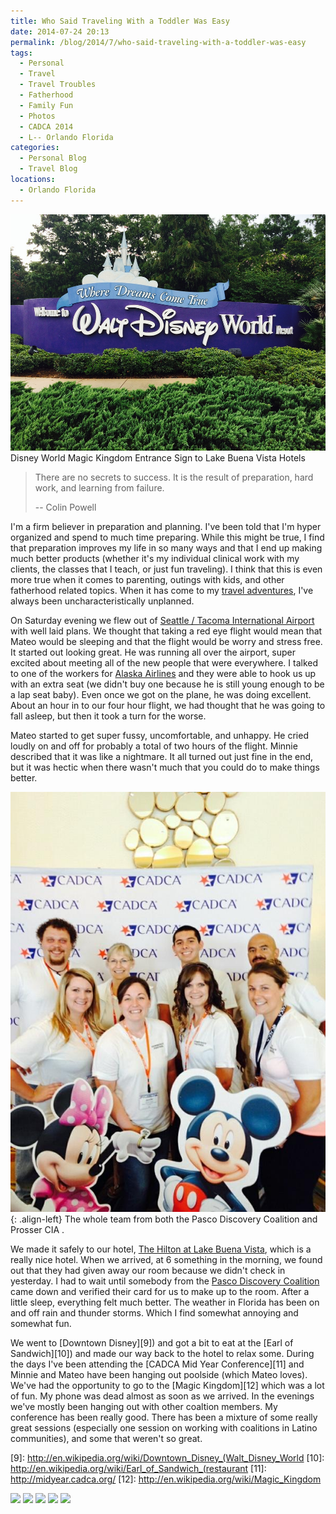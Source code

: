 ```yaml
---
title: Who Said Traveling With a Toddler Was Easy
date: 2014-07-24 20:13
permalink: /blog/2014/7/who-said-traveling-with-a-toddler-was-easy
tags:
  - Personal
  - Travel
  - Travel Troubles
  - Fatherhood
  - Family Fun
  - Photos
  - CADCA 2014
  - L-- Orlando Florida
categories:
  - Personal Blog
  - Travel Blog
locations: 
  - Orlando Florida
---
```


![ Disney World Magic Kingdom Entrance Sign to Lake Buena Vista Hotels ][1] Disney World Magic Kingdom Entrance Sign to Lake Buena Vista Hotels 

   [1]: /assets/media/disney-world-entrance-sign-lake-buena-vista.jpg

> There are no secrets to success. It is the result of preparation, hard work, and learning from failure.
> 
> -- Colin Powell

I'm a firm believer in preparation and planning. I've been told that I'm hyper organized and spend to much time preparing. While this might be true, I find that preparation improves my life in so many ways and that I end up making much better products (whether it's my individual clinical work with my clients, the classes that I teach, or just fun traveling). I think that this is even more true when it comes to parenting, outings with kids, and other fatherhood related topics. When it has come to my [travel adventures][2], I've always been uncharacteristically unplanned.

   [2]: /blog/?category=Travel+Blog

On Saturday evening we flew out of [Seattle / Tacoma International Airport][3] with well laid plans. We thought that taking a red eye flight would mean that Mateo would be sleeping and that the flight would be worry and stress free. It started out looking great. He was running all over the airport, super excited about meeting all of the new people that were everywhere. I talked to one of the workers for [Alaska Airlines][5] and they were able to hook us up with an extra seat (we didn't buy one because he is still young enough to be a lap seat baby). Even once we got on the plane, he was doing excellent. About an hour in to our four hour flight, we had thought that he was going to fall asleep, but then it took a turn for the worse.

   [3]: http://www.portseattle.org/Sea-Tac/Pages/default.aspx
   [5]: http://www.alaskaair.com

Mateo started to get super fussy, uncomfortable, and unhappy. He cried loudly on and off for probably a total of two hours of the flight. Minnie described that it was like a nightmare. It all turned out just fine in the end, but it was hectic when there wasn't much that you could do to make things better.

![The whole team from both the  Pasco Discovery Coalition  and  Prosser CIA .][6]{: .align-left} The whole team from both the Pasco Discovery Coalition and Prosser CIA . 

   [6]: /assets/media/pasco-discovery-coalition-cadca-team.jpg

We made it safely to our hotel, [The Hilton at Lake Buena Vista][7], which is a really nice hotel. When we arrived, at 6 something in the morning, we found out that they had given away our room because we didn't check in yesterday. I had to wait until somebody from the [Pasco Discovery Coalition][8] came down and verified their card for us to make up to the room. After a little sleep, everything felt much better. The weather in Florida has been on and off rain and thunder storms. Which I find somewhat annoying and somewhat fun.

   [7]: http://www3.hilton.com/en/hotels/florida/hilton-orlando-lake-buena-vista-ORLDWHH/index.html
   [8]: http://www.pascodiscoverycoalition.org/

We went to [Downtown Disney][9]) and got a bit to eat at the [Earl of Sandwich][10]) and made our way back to the hotel to relax some. During the days I've been attending the [CADCA Mid Year Conference][11] and Minnie and Mateo have been hanging out poolside (which Mateo loves). We've had the opportunity to go to the [Magic Kingdom][12] which was a lot of fun. My phone was dead almost as soon as we arrived. In the evenings we've mostly been hanging out with other coaltion members. My conference has been really good. There has been a mixture of some really great sessions (especially one session on working with coalitions in Latino communities), and some that weren't so great.

   [9]: http://en.wikipedia.org/wiki/Downtown_Disney_(Walt_Disney_World
   [10]: http://en.wikipedia.org/wiki/Earl_of_Sandwich_(restaurant
   [11]: http://midyear.cadca.org/
   [12]: http://en.wikipedia.org/wiki/Magic_Kingdom

![][13] ![][14] ![][15] ![][16] ![][17]

   [13]: /assets/media/disney-world-photos-01.jpg
   [14]: /assets/media/disney-world-photos-02.jpg
   [15]: /assets/media/disney-world-photos-03.jpg
   [16]: /assets/media/disney-world-photos-04.jpg
   [17]: /assets/media/disney-world-photos-05.jpg


